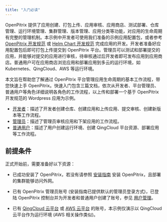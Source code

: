 ```yaml
---
title: "入门必读"
---
```


OpenPitrix 提供了应用创建、打包上传、应用审核、应用商店、测试部署、仓库管理、运行环境管理、集群管理、版本管理、应用分类等功能，对应用的生命周期有完整的管理机制。本示例中开发者可使用我们准备的示例应用配置包，或者参考 [OpenPitrix 开发规范](../openpitrix-specification) 或 [Helm Chart 开发规范](../helm-specification) 完成应用的开发。开发者准备好应用配置包后即可打包上传提交到 OpenPitrix 平台。管理员可以测试和部署提交的应用，并能够对提交的应用进行审核，待审核通过后开发者即可发布应用到应用商店。普通用户可在应用商店浏览应用和部署应用到多云的运行环境，如 Kubernetes、QingCloud、AWS 等运行环境。

本文旨在帮助您了解通过 OpenPitrix 平台管理应用生命周期的基本工作流程，带您快速上手 OpenPitrix。快速入门包含三篇文档，依次从开发者、平台管理员、普通用户等角色详细说明各角色的工作流程，以上传和部署一个基于 OpenPitrix 开发规范的 Wordpress 应用为示例。

- [开发者](../ISV-quick-start)：描述了开发者创建仓库、创建应用和上传应用、提交审核、创建新版本等工作流程。
- [管理员](../admin-quick-start)：描述了管理员审核应用和下架应用的工作流程。
- [普通用户](../normal-user-quick-start)：描述了用户创建运行环境、创建 QingCloud 平台资源、部署应用等工作流程。

## 前提条件

正式开始前，需要准备好以下资源：

 - 已成功安装了 OpenPitrix，若没有请参照 [安装指南](../openpitrix-install-guide) 安装 OpenPitrix，且部署的集群能够访问外网。
 
 - 已有 OpenPitrix 管理员账号 (安装指南已提供默认的管理员登录方式)，已登陆 OpenPitrix 控制台并为开发者和普通用户创建了账号，参见 [用户管理](../user-management/#创建用户)。
 
 - 已有 [QingCloud 云平台](https://console.qingcloud.com/) 或 [AWS 云平台](https://www.amazonaws.cn/) 的账号，本示例仅演示以 QingCloud 云平台作为运行环境 (AWS 相关操作类似)。



